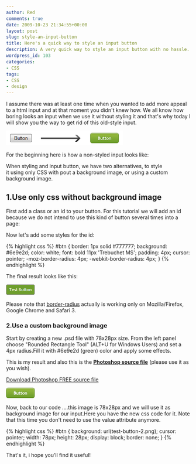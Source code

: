 ```yaml
---
author: Red
comments: true
date: 2009-10-23 21:34:55+00:00
layout: post
slug: style-an-input-button
title: Here's a quick way to style an input button
description: A very quick way to style an input button with no hassle.
wordpress_id: 103
categories:
- CSS
tags:
- CSS
- design
---
```


I assume there was at least one time when you wanted to add more appeal to a html input and at that moment you didn't knew how.
We all know how boring looks an input when we use it without styling it and that's why today I will show you the way to get rid of this old-style input.

[![](/dist/uploads/2009/10/style-button-input.png)](/style-an-input-button/)

<!-- more -->

For the beginning here is how a non-styled input looks like:

When styling and input button, we have two alternatives, to style it using only CSS with pout a background image, or using a custom background image.

## 1.Use only css without background image

First add a class or an id to your button. For this tutorial we will add an id because we do not intend to use this kind of button several times into a page:

Now let's add some styles for the id:
   
{% highlight css %}
#btn {
  border: 1px solid #777777;
  background: #6e9e2d;
  color: white;
  font: bold 11px 'Trebuchet MS';
  padding: 4px;
  cursor: pointer;
  -moz-border-radius: 4px;
  -webkit-border-radius: 4px;
}
{% endhighlight %}

The final result looks like this:

![test-button-1](/dist/uploads/2009/10/test-button-1.png)

Please note that [border-radius](http://www.css3.info/preview/rounded-border/) actually is working only on Mozilla/Firefox, Google Chrome and Safari 3.

### 2.Use a custom background image

Start by creating a new .psd file with 78x28px size. From the left panel choose "Rounded Rectangle Tool" (ALT+U for Windows Users) and set a 4px radius.Fill it with #6e9e2d (green) color and apply some effects.

This is my result and also this is the **[Photoshop source file](/dist/uploads/2009/10/btn.psd)** (please use it as you wish).

[Download Photoshop FREE source file](/dist/uploads/2009/10/btn.psd)

![test-button-2](/dist/uploads/2009/10/test-button-2.png)

Now, back to our code ....this image is 78x28px and we will use it as background image for our input.Here you have the new css code for it.
Note that this time you don't need to use the value attribute anymore.

{% highlight css %}
#btn {
  background: url(test-button-2.png);
  cursor: pointer;
  width: 78px;
  height: 28px;
  display: block;
  border: none;
}
{% endhighlight %} 

That's it, i hope you'll find it useful!